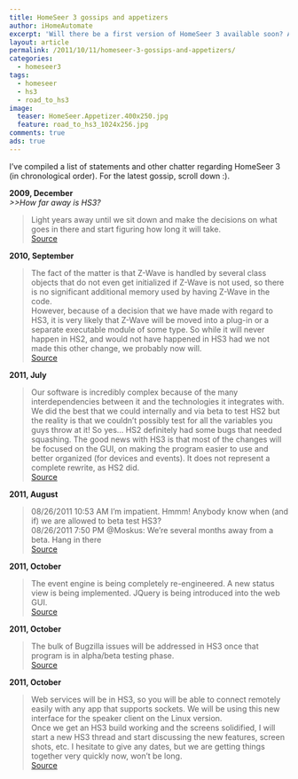 ```yaml
---
title: HomeSeer 3 gossips and appetizers
author: iHomeAutomate
excerpt: 'Will there be a first version of HomeSeer 3 available soon? A summary of (official) statements and other HS3 gossip.'
layout: article
permalink: /2011/10/11/homeseer-3-gossips-and-appetizers/
categories:
  - homeseer3
tags:
  - homeseer
  - hs3
  - road_to_hs3
image:
  teaser: HomeSeer.Appetizer.400x250.jpg
  feature: road_to_hs3_1024x256.jpg
comments: true
ads: true
---
```

I&#8217;ve compiled a list of statements and other chatter regarding HomeSeer 3 (in chronological order). For the latest gossip, scroll down :).



**2009, December**  
*>>How far away is HS3?*
  
> Light years away until we sit down and make the decisions on what goes in there and start figuring how long it will take.  
[Source][1] 

**2010, September**
  
> The fact of the matter is that Z-Wave is handled by several class objects that do not even get initialized if Z-Wave is not used, so there is no significant additional memory used by having Z-Wave in the code.
<br/>However, because of a decision that we have made with regard to HS3, it is very likely that Z-Wave will be moved into a plug-in or a separate executable module of some type. So while it will never happen in HS2, and would not have happened in HS3 had we not made this other change, we probably now will.  
[Source][2]

**2011, July**
  
> Our software is incredibly complex because of the many interdependencies between it and the technologies it integrates with. We did the best that we could internally and via beta to test HS2 but the reality is that we couldn&#8217;t possibly test for all the variables you guys throw at it! So yes&#8230; HS2 definitely had some bugs that needed squashing. The good news with HS3 is that most of the changes will be focused on the GUI, on making the program easier to use and better organized (for devices and events). It does not represent a complete rewrite, as HS2 did.  
[Source][3] 

**2011, August**
  
> 08/26/2011 10:53 AM I&#8217;m impatient. Hmmm! Anybody know when (and if) we are allowed to beta test HS3?<br/>
08/26/2011 7:50 PM @Moskus: We&#8217;re several months away from a beta. Hang in there  
[Source][4]

**2011, October**
  
> The event engine is being completely re-engineered. A new status view is being implemented. JQuery is being introduced into the web GUI.  
[Source][5]

**2011, October**
  
> The bulk of Bugzilla issues will be addressed in HS3 once that program is in alpha/beta testing phase.  
[Source][6]

**2011, October**
  
> Web services will be in HS3, so you will be able to connect remotely easily with any app that supports sockets. We will be using this new interface for the speaker client on the Linux version.  
Once we get an HS3 build working and the screens solidified, I will start a new HS3 thread and start discussing the new features, screen shots, etc. I hesitate to give any dates, but we are getting things together very quickly now, won&#8217;t be long.  
[Source][7]

 [1]: http://board.homeseer.com/showpost.php?p=898440&postcount=146
 [2]: http://board.homeseer.com/showpost.php?p=937291&postcount=215
 [3]: http://board.homeseer.com/showpost.php?p=978598&postcount=81
 [4]: http://www.zwaves.dk/forum/viewtopic.php?p=5207&sid=14c732e88e45f60fac26e3877bfb726d#p5207
 [5]: http://board.homeseer.com/showpost.php?p=987078&postcount=34
 [6]: http://board.homeseer.com/showpost.php?p=987054&postcount=31
 [7]: http://board.homeseer.com/showpost.php?p=987164&postcount=42
